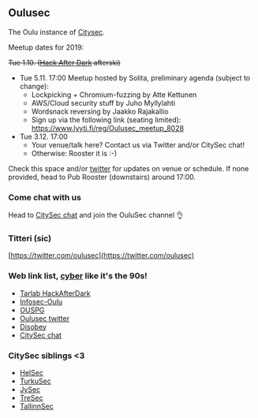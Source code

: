 ## Oulusec

The Oulu instance of [Citysec](https://citysec.fi/).

Meetup dates for 2019:

~~Tue 1.10. ([Hack After Dark](http://tarlab.fi/HackAfterDark/) afterski)~~
* Tue 5.11. 17:00 Meetup hosted by Solita, preliminary agenda (subject to change):
  * Lockpicking + Chromium-fuzzing by Atte Kettunen
  * AWS/Cloud security stuff by Juho Myllylahti
  * Wordsnack reversing by Jaakko Rajakallio
  * Sign up via the following link (seating limited): https://www.lyyti.fi/reg/Oulusec_meetup_8028
* Tue 3.12. 17:00
  * Your venue/talk here? Contact us via Twitter and/or CitySec chat!
  * Otherwise: Rooster it is :-)

Check this space and/or [twitter](https://twitter.com/oulusec) for updates on venue or schedule. If none provided, head to Pub Rooster (downstairs) around 17:00.

### Come chat with us

Head to [CitySec chat](https://citysec.disobey.fi/login) and join the OuluSec channel 👌

### Titteri (sic)

[https://twitter.com/oulusec](https://twitter.com/oulusec)

### Web link list, [cyber](https://kyber.fi/) like it's the 90s!

* [Tarlab HackAfterDark](http://tarlab.fi/HackAfterDark/)
* [Infosec-Oulu](https://infosec-oulu.fi/)
* [OUSPG](https://github.com/ouspg/)
* [Oulusec twitter](https://twitter.com/oulusec)
* [Disobey](https://disobey.fi/)
* [CitySec chat](https://citysec.disobey.fi/login)

### CitySec siblings <3

* [HelSec](https://helsec.fi/)
* [TurkuSec](http://turkusec.fi/)
* [JySec](https://jysec.fi/)
* [TreSec](https://www.meetup.com/TreSec/)
* [TallinnSec](https://www.tallinnsec.ee/)

